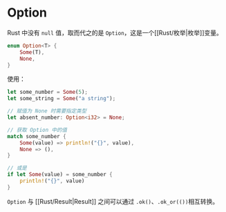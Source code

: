 # Option

Rust 中没有 `null` 值，取而代之的是 `Option`，这是一个[[Rust/枚举|枚举]]变量。

```rust
enum Option<T> {
    Some(T),
    None,
}
```

使用：
```rust
let some_number = Some(5);
let some_string = Some("a string");

// 赋值为 None 时需要指定类型
let absent_number: Option<i32> = None;

// 获取 Option 中的值
match some_number {
    Some(value) => println!("{}", value),
    None => (),
}

// 或是
if let Some(value) = some_number {
    println!("{}", value)
}
```

 `Option` 与 [[Rust/Result|Result]] 之间可以通过 `.ok()`、`.ok_or(())`相互转换。



